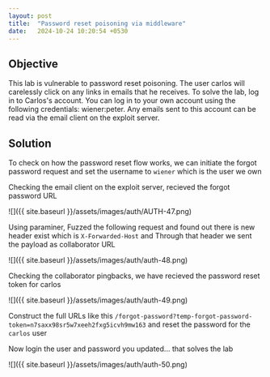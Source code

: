 ```yaml
---
layout: post
title:  "Password reset poisoning via middleware"
date:   2024-10-24 10:20:54 +0530
---
```


## Objective 

This lab is vulnerable to password reset poisoning. The user carlos will carelessly click on any links in emails that he receives. To solve the lab, log in to Carlos's account. You can log in to your own account using the following credentials: wiener:peter. Any emails sent to this account can be read via the email client on the exploit server. 

## Solution 

To check on how the password reset flow works, we can initiate the forgot password request and set the username to `wiener` which is the user we own 

Checking the email client on the exploit server, recieved the forgot password URL 

![]({{ site.baseurl }}/assets/images/auth/AUTH-47.png)

Using paraminer, Fuzzed the following request and found out there is new header exist which is `X-Forwarded-Host` and Through that header we sent the payload as collaborator URL 

![]({{ site.baseurl }}/assets/images/auth/auth-48.png)

Checking the collaborator pingbacks, we have recieved the password reset token for carlos 

![]({{ site.baseurl }}/assets/images/auth/auth-49.png)

Construct the full URLs like this `/forgot-password?temp-forgot-password-token=n7saxx98sr5w7xeeh2fxg5icvh9mw163` and reset the password for the `carlos` user 

Now login the user and password you updated... that solves the lab 

![]({{ site.baseurl }}/assets/images/auth/auth-50.png)